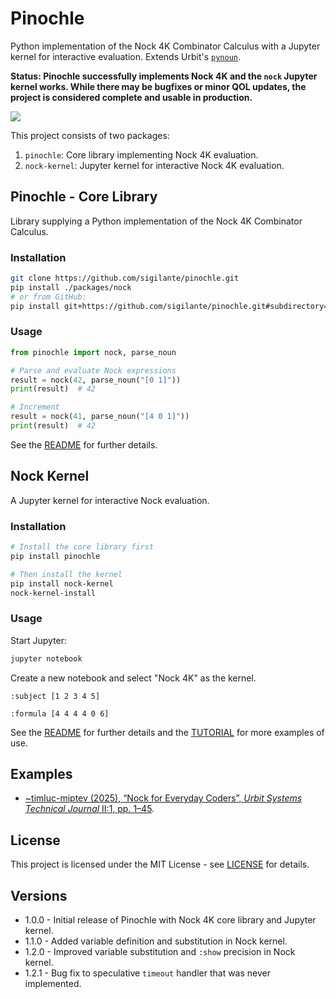 # Pinochle

Python implementation of the Nock 4K Combinator Calculus with a Jupyter kernel for interactive evaluation.  Extends Urbit's [`pynoun`](https://github.com/urbit/tools/blob/master/pkg/pynoun/noun.py).

**Status:  Pinochle successfully implements Nock 4K and the `nock` Jupyter kernel works.  While there may be bugfixes or minor QOL updates, the project is considered complete and usable in production.**

![](https://d7hftxdivxxvm.cloudfront.net/?height=675&quality=80&resize_to=fill&src=https%3A%2F%2Fartsy-media-uploads.s3.amazonaws.com%2FB3-xVAQfM3480N-sdByhCA%252Fcustom-Custom_Size___A_Friend_in_Need_1903_C.M.Coolidge.jpg&width=1200)

This project consists of two packages:

1. `pinochle`: Core library implementing Nock 4K evaluation.
2. `nock-kernel`: Jupyter kernel for interactive Nock 4K evaluation.

## Pinochle - Core Library

Library supplying a Python implementation of the Nock 4K Combinator Calculus.

### Installation

```bash
git clone https://github.com/sigilante/pinochle.git
pip install ./packages/nock
# or from GitHub:
pip install git+https://github.com/sigilante/pinochle.git#subdirectory=packages/pinochle
```

### Usage

```python
from pinochle import nock, parse_noun

# Parse and evaluate Nock expressions
result = nock(42, parse_noun("[0 1]"))
print(result)  # 42

# Increment
result = nock(41, parse_noun("[4 0 1]"))
print(result)  # 42
```

See the [README](packages/pinochle/README.md) for further details.

## Nock Kernel

A Jupyter kernel for interactive Nock evaluation.

### Installation

```bash
# Install the core library first
pip install pinochle

# Then install the kernel
pip install nock-kernel
nock-kernel-install
```

### Usage

Start Jupyter:

```bash
jupyter notebook
```

Create a new notebook and select "Nock 4K" as the kernel.

```
:subject [1 2 3 4 5]
```

```
:formula [4 4 4 4 0 6]
```

See the [README](packages/nock_kernel/README.md) for further details and the [TUTORIAL](packages/nock_kernel/TUTORIAL.ipynb) for more examples of use.

## Examples

* [~timluc-miptev (2025), “Nock for Everyday Coders”, _Urbit Systems Technical Journal_ II:1, pp. 1–45](https://mybinder.org/v2/gh/Urbit-Systems-Technical-Journal/nocksite/master?urlpath=[…]content/examples/timluc-miptev--nock-for-everyday-coders.ipynb).

## License

This project is licensed under the MIT License - see [LICENSE](./LICENSE) for details.

## Versions

- 1.0.0 - Initial release of Pinochle with Nock 4K core library and Jupyter kernel.
- 1.1.0 - Added variable definition and substitution in Nock kernel.
- 1.2.0 - Improved variable substitution and `:show` precision in Nock kernel.
- 1.2.1 - Bug fix to speculative `timeout` handler that was never implemented.
